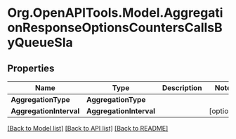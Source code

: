 
# Org.OpenAPITools.Model.AggregationResponseOptionsCountersCallsByQueueSla

## Properties

Name | Type | Description | Notes
------------ | ------------- | ------------- | -------------
**AggregationType** | **AggregationType** |  | 
**AggregationInterval** | **AggregationInterval** |  | [optional] 

[[Back to Model list]](../README.md#documentation-for-models)
[[Back to API list]](../README.md#documentation-for-api-endpoints)
[[Back to README]](../README.md)

